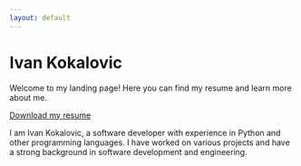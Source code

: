 ```yaml
---
layout: default
---
```


# Ivan Kokalovic

Welcome to my landing page! Here you can find my resume and learn more about me.

[Download my resume](IvanKokalovicResume_v3.pdf)

I am Ivan Kokalovic, a software developer with experience in Python and other programming languages. I have worked on various projects and have a strong background in software development and engineering.

<div id="root"></div>

<script src="https://unpkg.com/react/umd/react.production.min.js"></script>
<script src="https://unpkg.com/react-dom/umd/react-dom.production.min.js"></script>
<script src="https://unpkg.com/babel-standalone/babel.min.js"></script>
<script src="https://unpkg.com/react-pdf/dist/umd/react-pdf.js"></script>
<script type="text/babel">
    const { useState } = React;
    const { Document, Page } = window['react-pdf'];

    function App() {
        const [numPages, setNumPages] = useState(null);
        const [pageNumber, setPageNumber] = useState(1);

        function onDocumentLoadSuccess({ numPages }) {
            setNumPages(numPages);
        }

        return (
            <div>
                <header>
                    <h1>Ivan Kokalovic Resume</h1>
                </header>
                <main>
                    <Document
                        file="IvanKokalovicResume_v3.pdf"
                        onLoadSuccess={onDocumentLoadSuccess}
                    >
                        <Page pageNumber={pageNumber} />
                    </Document>
                    <p>
                        Page {pageNumber} of {numPages}
                    </p>
                </main>
            </div>
        );
    }

    ReactDOM.render(<App />, document.getElementById('root'));
</script>
